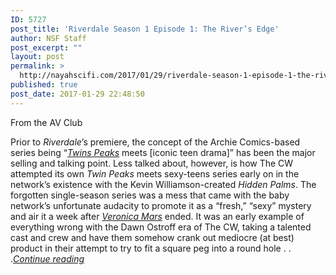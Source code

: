 ```yaml
---
ID: 5727
post_title: 'Riverdale Season 1 Episode 1: The River’s Edge'
author: NSF Staff
post_excerpt: ""
layout: post
permalink: >
  http://nayahscifi.com/2017/01/29/riverdale-season-1-episode-1-the-rivers-edge/
published: true
post_date: 2017-01-29 22:48:50
---
```

From the AV Club

Prior to <i>Riverdale</i>’s premiere, the concept of the Archie Comics-based series being “<i><a href="http://www.avclub.com/tv/twin-peaks">Twins Peaks</a> </i>meets [iconic teen drama]” has been the major selling and talking point. Less talked about, however, is how The CW attempted its own <i>Twin Peaks </i>meets sexy-teens series early on in the network’s existence with the Kevin Williamson-created <i>Hidden Palms</i>. The forgotten single-season series was a mess that came with the baby network’s unfortunate audacity to promote it as a “fresh,” “sexy” mystery and air it a week after <i><a href="http://www.avclub.com/tv/veronica-mars">Veronica Mars</a> </i>ended. It was an early example of everything wrong with the Dawn Ostroff era of The CW, taking a talented cast and crew and have them somehow crank out mediocre (at best) product in their attempt to try to fit a square peg into a round hole . . .<a href="http://www.avclub.com/tvclub/riverdale-invites-you-shadows-which-look-lot-growi-249195"><em>Continue reading</em></a>